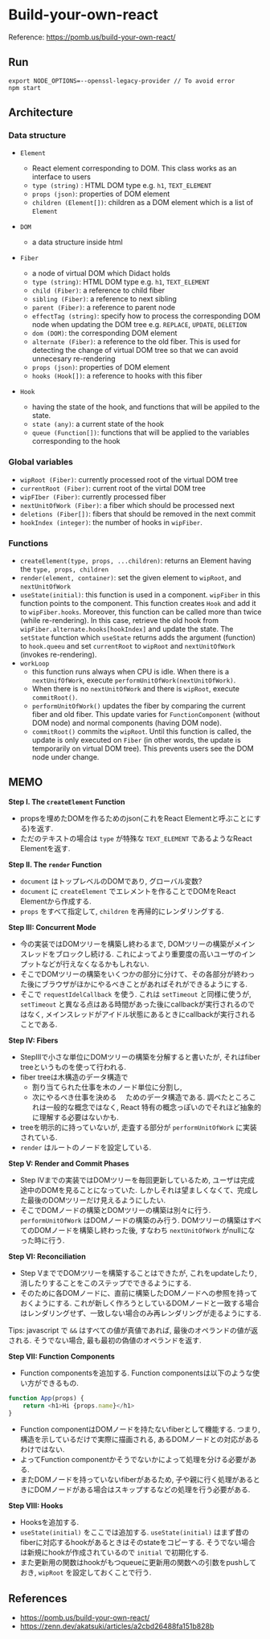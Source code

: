# Build-your-own-react

Reference: https://pomb.us/build-your-own-react/

## Run
```
export NODE_OPTIONS=--openssl-legacy-provider // To avoid error
npm start
```

## Architecture

### Data structure
- `Element`
    - React element corresponding to DOM. This class works as an interface to users
    - `type (string)` : HTML DOM type e.g. `h1`, `TEXT_ELEMENT`
    - `props (json)`: properties of DOM element
    - `children (Element[])`: children as a DOM element which is a list of `Element`

- `DOM`
    - a data structure inside html

- `Fiber`
    - a node of virtual DOM which Didact holds
    - `type (string)`: HTML DOM type e.g. `h1`, `TEXT_ELEMENT`
    - `child (Fiber)`: a reference to child fiber
    - `sibling (Fiber)`: a reference to next sibling
    - `parent (Fiber)`: a reference to parent node
    - `effectTag (string)`: specify how to process the corresponding DOM node when updating the DOM tree e.g. `REPLACE`, `UPDATE`, `DELETION`
    - `dom (DOM)`: the corresponding DOM element
    - `alternate (Fiber)`: a reference to the old fiber. This is used for detecting the change of virtual DOM tree so that we can avoid unnecesary re-rendering
    - `props (json)`: properties of DOM element
    - `hooks (Hook[])`: a reference to hooks with this fiber

- `Hook`
    - having the state of the hook, and functions that will be appiled to the state.
    - `state (any)`: a current state of the hook
    - `queue (Function[])`: functions that will be applied to the variables corresponding to the hook

### Global variables
- `wipRoot (Fiber)`: currently processed root of the virtual DOM tree
- `currentRoot (Fiber)`: current root of the virtal DOM tree
- `wipFIber (Fiber)`: currently processed fiber
- `nextUnitOfWork (Fiber)`: a fiber which should be processed next
- `deletions (Fiber[])`: fibers that should be removed in the next commit
- `hookIndex (integer)`: the number of hooks in `wipFiber`.

### Functions
- `createElement(type, props, ...children)`: returns an Element having the `type, props, children`
- `render(element, container)`: set the given element to `wipRoot`, and `nextUnitOfWork`
- `useState(initial)`: this function is used in a component. `wipFiber` 
in this function points to the component. This function creates `Hook`
and add it to `wipFiber.hooks`. Moreover, this function can be called 
more than twice (while re-rendering). In this case, retrieve the old hook from `wipFiber.alternate.hooks[hookIndex]` and update the state.
The `setState` function which `useState` returns adds the argument (function) to `hook.queeu` and set `currentRoot` to `wipRoot` and `nextUnitOfWork` (invokes re-rendering).
- `workLoop`
    - this function runs always when CPU is idle. When there is a `nextUnifOfWork`, execute `performUnitOfWork(nextUnitOfWork)`. 
    - When there is no `nextUnitOfWork` and there is `wipRoot`, execute `commitRoot()`.
    - `performUnitOfWork()` updates the fiber by comparing the current fiber and old fiber. This update varies for `FunctionComponent` (without DOM node) and normal components (having DOM node). 
    - `commitRoot()` commits the `wipRoot`. Until this function is called, the update is only executed on `Fiber` (in other words, the update is temporarily on virtual DOM tree). This prevents users see the DOM node under change.

## MEMO

**Step I. The `createElement` Function**
- propsを埋めたDOMを作るためのjson(これをReact Elementと呼ぶことにする)を返す. 
- ただのテキストの場合は `type` が特殊な `TEXT_ELEMENT` であるようなReact Elementを返す. 

**Step II. The `render` Function**
- `document` はトップレベルのDOMであり, グローバル変数?
- `document` に `createElement` でエレメントを作ることでDOMをReact Elementから作成する. 
- `props` をすべて指定して, `children` を再帰的にレンダリングする.

**Step III: Concurrent Mode**
- 今の実装ではDOMツリーを構築し終わるまで, DOMツリーの構築がメインスレッドをブロックし続ける. これによってより重要度の高いユーザのインプットなどが行えなくなるかもしれない. 
- そこでDOMツリーの構築をいくつかの部分に分けて、その各部分が終わった後にブラウザがほかにやるべきことがあればそれができるようにする. 
- そこで `requestIdelCallback` を使う. これは `setTimeout` と同様に使うが, `setTimeout` と異なる点はある時間があった後にcallbackが実行されるのではなく, メインスレッドがアイドル状態にあるときにcallbackが実行されることである.

**Step IV: Fibers**
- StepIIIで小さな単位にDOMツリーの構築を分解すると書いたが, それはfiber treeというものを使って行われる. 
- fiber treeは木構造のデータ構造で
    - 割り当てられた仕事を木のノード単位に分割し, 
    - 次にやるべき仕事を決める
　ためのデータ構造である. 調べたところこれは一般的な概念ではなく, React 特有の概念っぽいのでそれほど抽象的に理解する必要はないかも.
- treeを明示的に持っていないが, 走査する部分が `performUnitOfWork` に実装されている. 
- `render` はルートのノードを設定している. 

**Step V: Render and Commit Phases**
- Step IVまでの実装ではDOMツリーを毎回更新しているため, ユーザは完成途中のDOMを見ることになっていた. しかしそれは望ましくなくて、完成した最後のDOMツリーだけ見えるようにしたい.
- そこでDOMノードの構築とDOMツリーの構築は別々に行う. `performUnitOfWork` はDOMノードの構築のみ行う. DOMツリーの構築はすべてのDOMノードを構築し終わった後, すなわち `nextUnitOfWork` がnullになった時に行う. 

**Step VI: Reconciliation**
- Step VまででDOMツリーを構築することはできたが, これをupdateしたり, 消したりすることをこのステップでできるようにする.
- そのために各DOMノードに、直前に構築したDOMノードへの参照を持っておくようにする. これが新しく作ろうとしているDOMノードと一致する場合はレンダリングせず、一致しない場合のみ再レンダリングが走るようにする. 

Tips: javascript で `&&` はすべての値が真値であれば, 最後のオペランドの値が返される. そうでない場合, 最も最初の偽値のオペランドを返す.

**Step VII: Function Components**
- Function componentsを追加する. Function componentsは以下のような使い方ができるもの. 
```js
function App(props) {
    return <h1>Hi {props.name}</h1>
}
```
- Function componentはDOMノードを持たないfiberとして機能する. つまり, 構造を示しているだけで実際に描画される, あるDOMノードとの対応があるわけではない. 
- よってFunction componentかそうでないかによって処理を分ける必要がある. 
- またDOMノードを持っていないfiberがあるため, 子や親に行く処理があるときにDOMノードがある場合はスキップするなどの処理を行う必要がある. 

**Step VIII: Hooks**
- Hooksを追加する. 
- `useState(initial)` をここでは追加する. `useState(initial)` はまず昔のfiberに対応するhookがあるときはそのstateをコピーする. そうでない場合は新規にhookが作成されているので `initial` で初期化する. 
- また更新用の関数はhookがもつqueueに更新用の関数への引数をpushしておき, `wipRoot` を設定しておくことで行う. 

## References
- https://pomb.us/build-your-own-react/
- https://zenn.dev/akatsuki/articles/a2cbd26488fa151b828b